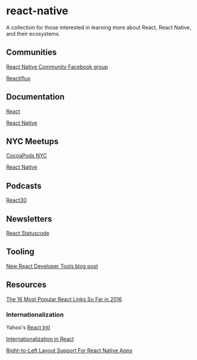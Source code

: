 # react-native
A collection for those interested in learning more about React, React Native, and their ecosystems.

## Communities
[React Native Community Facebook group](https://www.facebook.com/groups/react.native.community/)

[Reactiflux](http://www.reactiflux.com/)

## Documentation
[React](https://facebook.github.io/react/)

[React Native](http://facebook.github.io/react-native/)

## NYC Meetups
[CocoaPods NYC](http://www.meetup.com/CocoaPods-NYC/)

[React Native](http://www.meetup.com/React-Native-NYC/)

## Podcasts
[React30](https://react30.com/)

## Newsletters
[React Statuscode](http://react.statuscode.com/)

## Tooling
[New React Developer Tools blog post](https://facebook.github.io/react/blog/2015/09/02/new-react-developer-tools.html)

## Resources
[The 16 Most Popular React Links So Far in 2016](https://medium.com/cooper-press/the-18-most-popular-react-links-so-far-in-2016-b3492c0d9f03#.6jussnhwa)

### Internationalization
Yahoo's [React Intl](https://github.com/yahoo/react-intl)

[Internationalization in React](https://medium.freecodecamp.com/internationalization-in-react-7264738274a0#.l2bgfx9pe)

[Right-to-Left Layout Support For React Native Apps](https://facebook.github.io/react-native/blog/2016/08/19/right-to-left-support-for-react-native-apps.html)
